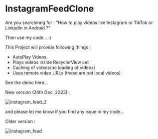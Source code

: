 # InstagramFeedClone

Are you searchinng for : 
"How to play videos like Instagram or TikTok or LinkedIn in Android ?"

Then use my code... :)

This Project will provide following things : 

- AutoPlay Videos
- Plays videos inside RecyclerView cell.
- Caching of videos(no loading of videos)
- Uses remote video URLs (these are not local videos)


See the demo here...

New version (24th Dec, 2023) : 

![instagram_feed_2](https://github.com/NehaKushwah993/InstagramVideoFeedClone/assets/19280756/abf3be81-0af1-43b4-b0f3-5c10d5e5b8de)

and please let me know if you find any issue in my code...







Older version :

![instagram_feed](https://github.com/NehaKushwah993/InstagramVideoFeedClone/assets/19280756/eff0c8d4-73ef-47ad-b4d3-1c4cbf316e77)
